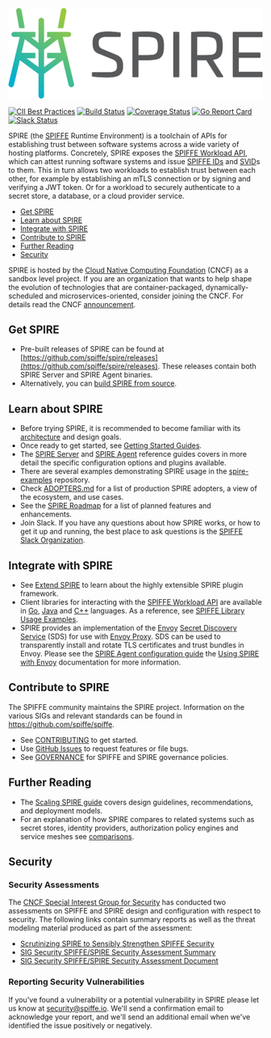 ![SPIRE Logo](/doc/images/spire_logo.png)

[![CII Best Practices](https://bestpractices.coreinfrastructure.org/projects/3303/badge)](https://bestpractices.coreinfrastructure.org/projects/3303)
[![Build Status](https://travis-ci.org/spiffe/spire.svg?branch=master)](https://travis-ci.org/spiffe/spire)
[![Coverage Status](https://coveralls.io/repos/github/spiffe/spire/badge.svg?branch=master)](https://coveralls.io/github/spiffe/spire?branch=master)
[![Go Report Card](https://goreportcard.com/badge/github.com/spiffe/spire)](https://goreportcard.com/report/github.com/spiffe/spire)
[![Slack Status](https://slack.spiffe.io/badge.svg)](https://slack.spiffe.io)

SPIRE (the [SPIFFE](https://github.com/spiffe/spiffe) Runtime Environment) is a toolchain of APIs for establishing trust between software systems across a wide variety of hosting platforms. Concretely, SPIRE exposes the [SPIFFE Workload API](https://github.com/spiffe/go-spiffe/blob/master/proto/spiffe/workload/workload.proto), which can attest running software systems and issue [SPIFFE IDs](https://github.com/spiffe/spiffe/blob/master/standards/SPIFFE-ID.md) and [SVID](https://github.com/spiffe/spiffe/blob/master/standards/SPIFFE-ID.md)s to them.  This in turn allows two workloads to establish trust between each other, for example by establishing an mTLS connection or by signing and verifying a JWT token. Or for a workload to securely authenticate to a secret store, a database, or a cloud provider service.


- [Get SPIRE](#get-spire)
- [Learn about SPIRE](#learn-about-spire)
- [Integrate with SPIRE](#integrate-about-spire)
- [Contribute to SPIRE](contribute-to-spire)
- [Further Reading](further-reading)
- [Security](security)



SPIRE is hosted by the [Cloud Native Computing Foundation](https://cncf.io) (CNCF) as a sandbox level project. If you are an organization that wants to help shape the evolution of technologies that are container-packaged, dynamically-scheduled and microservices-oriented, consider joining the CNCF. For details read the CNCF [announcement](https://www.cncf.io/blog/2018/03/29/cncf-to-host-the-spiffe-project/).

## Get SPIRE

- Pre-built releases of SPIRE can be found at [https://github.com/spiffe/spire/releases](https://github.com/spiffe/spire/releases). These releases contain both SPIRE Server and SPIRE Agent binaries.
- Alternatively, you can [build SPIRE from source](/CONTRIBUTING.md).

## Learn about SPIRE

- Before trying SPIRE, it is recommended to become familiar with its [architecture](https://spiffe.io/spire/) and design goals.
- Once ready to get started, see [Getting Started Guides](https://spiffe.io/spire/try/).
- The [SPIRE Server](https://github.com/spiffe/spire/blob/master/doc/spire_server.md) and [SPIRE Agent](https://github.com/spiffe/spire/blob/master/doc/spire_agent.md) reference guides covers in more detail the specific configuration options and plugins available.
- There are several examples demonstrating SPIRE usage in the [spire-examples](https://github.com/spiffe/spire-examples) repository.
- Check [ADOPTERS.md](./ADOPTERS.md) for a list of production SPIRE adopters, a view of the ecosystem, and use cases.
- See the [SPIRE Roadmap](https://github.com/spiffe/spire/wiki/Roadmap) for a list of planned features and enhancements.
- Join Slack. If you have any questions about how SPIRE works, or how to get it up and running, the best place to ask questions is the [SPIFFE Slack Organization](https://slack.spiffe.io/).

## Integrate with SPIRE

- See [Extend SPIRE](https://spiffe.io/spire/docs/extending/) to learn about the highly extensible SPIRE plugin framework.
- Client libraries for interacting with the [SPIFFE Workload API](https://github.com/spiffe/spiffe/blob/master/standards/SPIFFE_Workload_API.md) are available in [Go](https://github.com/spiffe/go-spiffe/tree/master/v2), [Java](https://github.com/spiffe/java-spiffe/tree/v2-api) and [C++](https://github.com/spiffe/c-spiffe) languages. As a reference, see [SPIFFE Library Usage Examples](https://spiffe.io/spire/try/spiffe-library-usage-examples/).
- SPIRE provides an implementation of the [Envoy](https://envoyproxy.io) [Secret Discovery Service](https://www.envoyproxy.io/docs/envoy/latest/configuration/security/secret) (SDS) for use with [Envoy Proxy](https://envoyproxy.io).  SDS can be used to transparently install and rotate TLS certificates and trust bundles in Envoy. Please see the [SPIRE Agent configuration guide](/doc/spire_agent.md#agent-configuration-file) the [Using SPIRE with Envoy](https://spiffe.io/spire/docs/envoy/) documentation for more information.

## Contribute to SPIRE

The SPIFFE community maintains the SPIRE project. Information on the various SIGs and relevant standards can be found in
https://github.com/spiffe/spiffe.

- See [CONTRIBUTING](https://github.com/spiffe/spire/blob/master/CONTRIBUTING.md) to get started.
- Use [GitHub Issues](https://github.com/spiffe/spire/issues) to request features or file bugs.
- See [GOVERNANCE](https://github.com/spiffe/spiffe/blob/master/GOVERNANCE.md) for SPIFFE and SPIRE governance policies.

## Further Reading

- The [Scaling SPIRE guide](/doc/scaling_spire.md) covers design guidelines, recommendations, and deployment models.
- For an explanation of how SPIRE compares to related systems such as secret stores, identity providers, authorization policy engines and service meshes see [comparisons](https://spiffe.io/spire/comparisons/).

## Security

### Security Assessments

The [CNCF Special Interest Group for Security]([https://github.com/cncf/sig-security](https://github.com/cncf/sig-security)) has conducted two assessments on SPIFFE and SPIRE design and configuration with respect to security.  The following links contain summary reports as well as the threat modeling material produced as part of the assessment:

- [Scrutinizing SPIRE to Sensibly Strengthen SPIFFE Security](https://blog.scytale.io/scrutinizing-spire-security-9c82ba542019)
- [SIG Security SPIFFE/SPIRE Security Assessment Summary](https://github.com/cncf/sig-security/tree/master/assessments/projects/spiffe-spire)
- [SIG Security SPIFFE/SPIRE Security Assessment Document](https://github.com/cncf/sig-security/blob/master/assessments/projects/spiffe-spire/self-assessment.md)

### Reporting Security Vulnerabilities

If you've found a vulnerability or a potential vulnerability in SPIRE please let us know at security@spiffe.io. We'll send a confirmation email to acknowledge your report, and we'll send an additional email when we've identified the issue positively or negatively.
